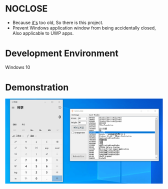 # NOCLOSE
 * Because [it's](https://www.dcmembers.com/skrommel/download/noclose/) too old, So there is this project.
 * Prevent Windows application window from being accidentally closed, Also applicable to UWP apps.
# Development Environment
 Windows 10
# Demonstration
 ![image](https://github.com/PettterWang/NOCLOSE/blob/main/Demonstration.gif?raw=true)
